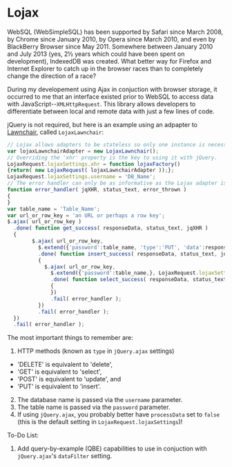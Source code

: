 Lojax
=====
WebSQL (WebSimpleSQL) has been supported by Safari since March 2008, by Chrome since January 2010, by Opera since March 2010, and even by BlackBerry Browser since May 2011.  Somewhere between January 2010 and July 2013 (yes, 2½ years which could have been spent on development), IndexedDB was created.  What better way for Firefox and Internet Explorer to catch up in the browser races than to completely change the direction of a race?

During my developement using Ajax in conjuction with browser storage, it occurred to me that an interface existed prior to WebSQL to access data with JavaScript--`XMLHttpRequest`.  This library allows developers to differentiate between local and remote data with just a few lines of code.

jQuery is not required, but here is an example using an adpapter to [Lawnchair](https://github.com/brianleroux/lawnchair "brianleroux/lawnchair"), called `LojaxLawnchair`:
```javascript
// Lojax allows adapters to be stateless so only one instance is necessary.
var lojaxLawnchairAdapter = new LojaxLawnchair();
// Overriding the 'xhr' property is the key to using it with jQuery.
LojaxRequest.lojaxSettings.xhr = function lojaxFactory()
{return( new LojaxRequest( lojaxLawnchairAdapter ));};
LojaxRequest.lojaxSettings.username = 'DB_Name';
// The error handler can only be as informative as the Lojax adapter is in its deferred object rejection messages.
function error_handler( jqXHR, status_text, error_thrown )
{
}
var table_name = 'Table_Name';
var url_or_row_key = 'an URL or perhaps a row key';
$.ajax( url_or_row_key )
  .done( function get_success( responseData, status_text, jqXHR )
  {
		$.ajax( url_or_row_key, 
		  $.extend({'password':table_name, 'type':'PUT', 'data':responseData,}, LojaxRequest.lojaxSettings ))
		  .done( function insert_success( responseData, status_text, jqXHR )
		  {
		    $.ajax( url_or_row_key, 
		      $.extend({'password':table_name,}, LojaxRequest.lojaxSettings ))
		      .done( function select_success( responseData, status_text, jqXHR )
		      {
		      })
		      .fail( error_handler );
		  })
		  .fail( error_handler );
  })
  .fail( error_handler );
```

The most important things to remember are:

1. HTTP methods (known as `type` in `jQuery.ajax` settings)
  * 'DELETE' is equivalent to 'delete',
  * 'GET' is equivalent to 'select',
  * 'POST' is equivalent to 'update', and
  * 'PUT' is equivalent to 'insert'.
2. The database name is passed via the `username` parameter.
3. The table name is passed via the `password` parameter.
4. If using `jQuery.ajax`, you probably better have `processData` set to `false` (this is the default setting in `LojaxRequest.lojaxSettings`)!

To-Do List:

1. Add query-by-example (QBE) capabilities to use in conjuction with `jQuery.ajax`'s `dataFilter` setting.
